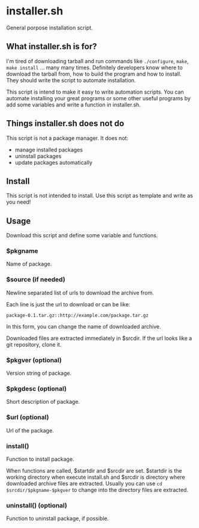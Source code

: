 installer.sh
============

General porpose installation script.


What installer.sh is for?
-------------------------

I'm tired of downloading tarball and run commands like `./configure`, `make`,
`make install` ... many many times. Definitely developers know where to download
the tarball from, how to build the program and how to install. They should write
the script to automate installation.

This script is intend to make it easy to write automation scripts. You can
automate installing your great programs or some other useful programs by add
some variables and write a function in installer.sh.


Things installer.sh does not do
-------------------------------

This script is not a package manager. It does not:

* manage installed packages
* uninstall packages
* update packages automatically


Install
-------

This script is not intended to install. Use this script as template and write
as you need!


Usage
-----

Download this script and define some variable and functions.

### $pkgname

Name of package.

### $source (if needed)

Newline separated list of urls to download the archive from.

Each line is just the url to download or can be like:

    package-0.1.tar.gz::http://example.com/package.tar.gz

In this form, you can change the name of downloaded archive.

Downloaded files are extracted immediately in $srcdir. If the url looks like a
git repository, clone it.

### $pkgver (optional)

Version string of package.

### $pkgdesc (optional)

Short description of package.

### $url (optional)

Url of the package.

### install()

Function to install package.

When functions are called, $startdir and $srcdir are set. $startdir is the
working directory when execute install.sh and $srcdir is directory where
downloaded archive files are extracted. Usually you can use
`cd $srcdir/$pkgname-$pkgver` to change into the directory files are extracted.

### uninstall() (optional)

Function to uninstall package, if possible.
